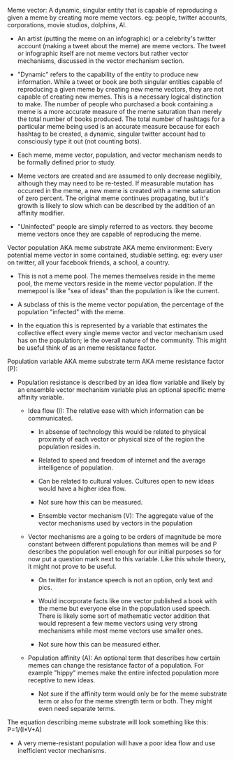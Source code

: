 Meme vector: A dynamic, singular entity that is capable of reproducing a given a meme by creating more meme vectors. eg: people, twitter accounts, corporations, movie studios, dolphins, AI. 

- An artist (putting the meme on an infographic) or a celebrity's twitter account (making a tweet about the meme) are meme vectors. The tweet or infographic itself are not meme vectors but rather vector mechanisms, discussed in the vector mechanism section.

- "Dynamic" refers to the capability of the entity to produce new information. While a tweet or book are both singular entities capable of reproducing a given meme by creating new meme vectors, they are not capable of creating new memes. This is a necessary logical distinction to make. The number of people who purchased a book containing a meme is a more accurate measure of the meme saturation than merely the total number of books produced. The total number of hashtags for a particular meme being used is an accurate measure because for each hashtag to be created, a dynamic, singular twitter account had to consciously type it out (not counting bots).

- Each meme, meme vector, population, and vector mechanism needs to be formally defined prior to study.

- Meme vectors are created and are assumed to only decrease neglibily, although they may need to be re-tested. If measurable mutation has occurred in the meme, a new meme is created with a meme saturation of zero percent. The original meme continues propagating, but it's growth is likely to slow which can be described by the addition of an affinity modifier.

- "Uninfected" people are simply referred to as vectors. they become meme vectors once they are capable of reproducing the meme.

Vector population AKA meme substrate AKA meme environment: Every potential meme vector in some contained, studiable setting. eg: every user on twitter, all your facebook friends, a school, a country.

- This is not a meme pool. The memes themselves reside in the meme pool, the meme vectors reside in the meme vector population. If the memepool is like "sea of ideas" than the population is like the current.

- A subclass of this is the meme vector population, the percentage of the population "infected" with the meme.

- In the equation this is represented by a variable that estimates the collective effect every single meme vector and vector mechanism used has on the population; ie the overall nature of the community. This might be useful think of as an meme resistance factor.

Population variable AKA meme substrate term AKA meme resistance factor (P):

- Population resistance is described by an idea flow variable and likely by an ensemble vector mechanism variable plus an optional specific meme affinity variable. 

  - Idea flow (I): The relative ease with which information can be communicated. 

    - In absense of technology this would be related to physical proximity of each vector or physical size of the region the population resides in.

    - Related to speed and freedom of internet and the average intelligence of population.

    - Can be related to cultural values. Cultures open to new ideas would have a higher idea flow.

    - Not sure how this can be measured.

    - Ensemble vector mechanism (V): The aggregate value of the vector mechanisms used by vectors in the population

  - Vector mechanisms are a going to be orders of magnitude be more constant between different populations than memes will be and P describes the population well enough for our initial purposes so for now put a question mark next to this variable. Like this whole theory, it might not prove to be useful.

    - On twitter for instance speech is not an option, only text and pics.

    - Would incorporate facts like one vector published a book with the meme but everyone else in the population used speech. There is likely some sort of mathematic vector addition that would represent a few meme vectors using very strong mechanisms while most meme vectors use smaller ones.

    - Not sure how this can be measured either.

  - Population affinity (A): An optional term that describes how certain memes can change the resistance factor of a population. For example "hippy" memes make the entire infected population more receptive to new ideas.

    - Not sure if the affinity term would only be for the meme substrate term or also for the meme strength term or both. They might even need separate terms.

The equation describing meme substrate will look something like this: P=1/(I*V+A)

- A very meme-resistant population will have a poor idea flow and use inefficient vector mechanisms.

